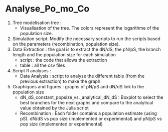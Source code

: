 # Analyse_Po_mo_Co

1. Tree modelisation tree :
   - Visualisation of the tree. The colors represent the logarithme of the population size.
2. Simulation script:
    Modify the necessary scripts to run the scripts based on the parameters (recombination, population size).
3. Data Extraction : the goal is to extract the dN/dS, the pN/pS, the branch length and the population size for each simulation
   - script : the code that allows the extraction
   - table : all the csv files
4. Script R analyses :
   - Data Analysis : script to analyse the different table (from the previous extraction) to make the graph
5. Graphiques and figures : graphs of pN/pS and dN/dS link to the population size
   - dN_dS_constant_popsize_vs._analytical_dN_dS : Boxplot to select the best branches for the next graphs and compare to the analytical value obtained by the Julia script
   - Recombination : Each folder contains a population estimate (using pS). dN/dS vs pop size (implemented or experimental) and pN/pS vs pop size (implemented or experimental)
